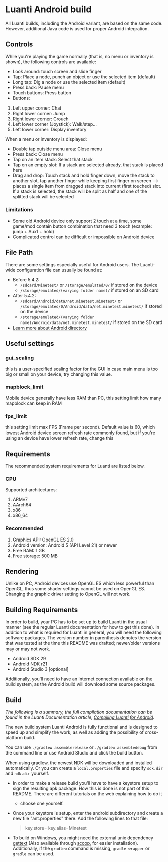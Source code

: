 # Luanti Android build
All Luanti builds, including the Android variant, are based on the same code.
However, additional Java code is used for proper Android integration.

## Controls

While you're playing the game normally (that is, no menu or inventory is
shown), the following controls are available:
* Look around: touch screen and slide finger
* Tap: Place a node, punch an object or use the selected item (default)
* Long tap: Dig a node or use the selected item (default)
* Press back: Pause menu
* Touch buttons: Press button
* Buttons:

1. Left upper corner: Chat
2. Right lower corner: Jump
3. Right lower corner: Crouch
4. Left lower corner (Joystick): Walk/step...
5. Left lower corner: Display inventory

When a menu or inventory is displayed:
* Double tap outside menu area: Close menu
* Press back: Close menu
* Tap on an item stack: Select that stack
* Tap on an empty slot: If a stack are selected already, that stack is placed here
* Drag and drop: Touch stack and hold finger down, move the stack to another
  slot, tap another finger while keeping first finger on screen
  --> places a single item from dragged stack into current (first touched) slot. If a stack is selected, the stack will be split as half and one of the splitted stack will be selected

### Limitations
* Some old Android device only support 2 touch at a time, some game/mod contain button combination that need 3 touch (example: jump + Aux1 + hold)
* Complicated control can be difficult or impossible on Android device

## File Path
There are some settings especially useful for Android users. The Luanti-wide
configuration file can usually be found at:

* Before 5.4.2:
    * `/sdcard/Minetest/` or `/storage/emulated/0/` if stored on the device
    * `/storage/emulated/(varying folder name)/` if stored on an SD card
* After 5.4.2:
    * `/sdcard/Android/data/net.minetest.minetest/` or `/storage/emulated/0/Android/data/net.minetest.minetest/` if stored on the device
    * `/storage/emulated/(varying folder name)/Android/data/net.minetest.minetest/` if stored on the SD card
* [Learn more about Android directory](https://wiki.luanti.org/Accessing_Android_Data_Directory)

## Useful settings

### gui_scaling
this is a user-specified scaling factor for the GUI in case main menu is too big or small on your device, try changing this value.

### mapblock_limit
Mobile device generally have less RAM than PC, this setting limit how many mapblock can keep in RAM

### fps_limit
this setting limit max FPS (Frame per second). Default value is 60, which lowest Android device screen refresh rate commonly found, but if you're using an device have lower refresh rate, change this

## Requirements
The recommended system requirements for Luanti are listed below.

### CPU
Supported architectures:
1. ARMv7
2. AArch64
3. x86
4. x86_64

### Recommended
1. Graphics API: OpenGL ES 2.0
2. Android version: Android 5 (API Level 21) or newer
3. Free RAM: 1 GB
4. Free storage: 500 MB

## Rendering
Unlike on PC, Android devices use OpenGL ES which less powerful than OpenGL, thus
some shader settings cannot be used on OpenGL ES.
Changing the graphic driver setting to OpenGL will not work.

## Building Requirements
In order to build, your PC has to be set up to build Luanti in the usual
manner (see the regular Luanti documentation for how to get this done).
In addition to what is required for Luanti in general, you will need the
following software packages. The version number in parenthesis denotes the
version that was tested at the time this README was drafted; newer/older
versions may or may not work.

* Android SDK 29
* Android NDK r21
* Android Studio 3 [optional]

Additionally, you'll need to have an Internet connection available on the
build system, as the Android build will download some source packages.

## Build

_The following is a summary, the full compilation documentation can be found in the Luanti Documentation article, [Compiling Luanti for Android](https://docs.luanti.org/compiling/android/)._

The new build system Luanti Android is fully functional and is designed to
speed up and simplify the work, as well as adding the possibility of
cross-platform build.

You can use `./gradlew assemblerelease` or `./gradlew assembledebug` from the
command line or use Android Studio and click the build button. 

When using gradlew, the newest NDK will be downloaded and installed
automatically. Or you can create a `local.properties` file and specify
`sdk.dir` and `ndk.dir` yourself.

* In order to make a release build you'll have to have a keystore setup to sign
  the resulting apk package. How this is done is not part of this README. There
  are different tutorials on the web explaining how to do it
  - choose one yourself.

* Once your keystore is setup, enter the android subdirectory and create a new
  file "ant.properties" there. Add the following lines to that file:

  > key.store=<path to your keystore>
  > key.alias=Minetest

* To build on Windows, you might need the external unix dependency [gettext](https://www.gnu.org/software/gettext/) (Also available through [scoop](https://scoop.sh/),
  for easier installation). Additionally, if the `gradlew` command is missing, `gradle wrapper` or `gradle` can be used.


  
